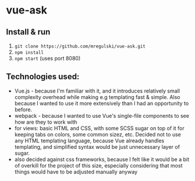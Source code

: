# vue-ask

## Install & run
1. `git clone https://github.com/mregulski/vue-ask.git`
2. `npm install`
3. `npm start` (uses port 8080)

## Technologies used:
* Vue.js - because I'm familiar with it, and it introduces relatively small complexity overhead while making e.g templating fast & simple. Also because I wanted to use it more extensively than I had an opportunity to before.
* webpack - because I wanted to use Vue's single-file components to see how are they to work with
* for views: basic HTML and CSS, with some SCSS sugar on top of it for keeping tabs on colors, some common sizez, etc. Decided not to use any HTML templating language, because Vue already handles templating, and simplified syntax would be just unnecessary layer of sugar.
* also decided against css frameworks, because I felt like it would be a bit of overkill for the project of this size, especially considering that most things would have to be adjusted manually anyway


